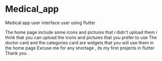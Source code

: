 # Medical_app
Medical app user interface user using flutter 

The home page include some icons and pictures that i didn't upload them i think that you can upload the icons and pictures that you  prefer to use 
The doctor card and the categories card are widgets that you will use them in the home page 
Excuse me for any shortage , its my first projects in flutter 
Thank you .
